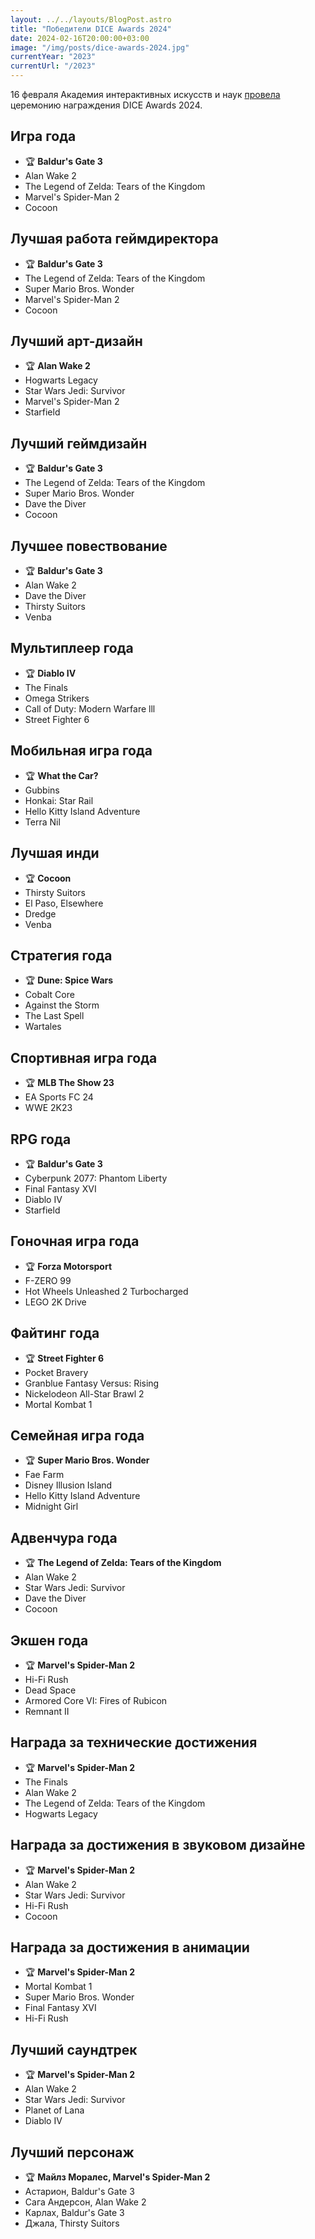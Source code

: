 ```yaml
---
layout: ../../layouts/BlogPost.astro
title: "Победители DICE Awards 2024"
date: 2024-02-16T20:00:00+03:00
image: "/img/posts/dice-awards-2024.jpg"
currentYear: "2023"
currentUrl: "/2023"
---
```


16 февраля Академия интерактивных искусств и наук [провела](https://youtu.be/KbvbQo3BZlE) церемонию награждения DICE Awards 2024.

## Игра года

-   🏆 **Baldur's Gate 3**
-   Alan Wake 2
-   The Legend of Zelda: Tears of the Kingdom
-   Marvel's Spider-Man 2
-   Cocoon

## Лучшая работа геймдиректора

-   🏆 **Baldur's Gate 3**
-   The Legend of Zelda: Tears of the Kingdom
-   Super Mario Bros. Wonder
-   Marvel's Spider-Man 2
-   Cocoon

## Лучший арт-дизайн

-   🏆 **Alan Wake 2**
-   Hogwarts Legacy
-   Star Wars Jedi: Survivor
-   Marvel's Spider-Man 2
-   Starfield

## Лучший геймдизайн

-   🏆 **Baldur's Gate 3**
-   The Legend of Zelda: Tears of the Kingdom
-   Super Mario Bros. Wonder
-   Dave the Diver
-   Cocoon

## Лучшее повествование

-   🏆 **Baldur's Gate 3**
-   Alan Wake 2
-   Dave the Diver
-   Thirsty Suitors
-   Venba

## Мультиплеер года

-   🏆 **Diablo IV**
-   The Finals
-   Omega Strikers
-   Call of Duty: Modern Warfare lll
-   Street Fighter 6

## Мобильная игра года

-   🏆 **What the Car?**
-   Gubbins
-   Honkai: Star Rail
-   Hello Kitty Island Adventure
-   Terra Nil

## Лучшая инди

-   🏆 **Cocoon**
-   Thirsty Suitors
-   El Paso, Elsewhere
-   Dredge
-   Venba

## Стратегия года

-   🏆 **Dune: Spice Wars**
-   Cobalt Core
-   Against the Storm
-   The Last Spell
-   Wartales

## Спортивная игра года

-   🏆 **MLB The Show 23**
-   EA Sports FC 24
-   WWE 2K23

## RPG года

-   🏆 **Baldur's Gate 3**
-   Cyberpunk 2077: Phantom Liberty
-   Final Fantasy XVI
-   Diablo IV
-   Starfield

## Гоночная игра года

-   🏆 **Forza Motorsport**
-   F-ZERO 99
-   Hot Wheels Unleashed 2 Turbocharged
-   LEGO 2K Drive

## Файтинг года

-   🏆 **Street Fighter 6**
-   Pocket Bravery
-   Granblue Fantasy Versus: Rising
-   Nickelodeon All-Star Brawl 2
-   Mortal Kombat 1

## Семейная игра года

-   🏆 **Super Mario Bros. Wonder**
-   Fae Farm
-   Disney Illusion Island
-   Hello Kitty Island Adventure
-   Midnight Girl

## Адвенчура года

-   🏆 **The Legend of Zelda: Tears of the Kingdom**
-   Alan Wake 2
-   Star Wars Jedi: Survivor
-   Dave the Diver
-   Cocoon

## Экшен года

-   🏆 **Marvel's Spider-Man 2**
-   Hi-Fi Rush
-   Dead Space
-   Armored Core VI: Fires of Rubicon
-   Remnant II

## Награда за технические достижения

-   🏆 **Marvel's Spider-Man 2**
-   The Finals
-   Alan Wake 2
-   The Legend of Zelda: Tears of the Kingdom
-   Hogwarts Legacy

## Награда за достижения в звуковом дизайне

-   🏆 **Marvel's Spider-Man 2**
-   Alan Wake 2
-   Star Wars Jedi: Survivor
-   Hi-Fi Rush
-   Cocoon

## Награда за достижения в анимации

-   🏆 **Marvel's Spider-Man 2**
-   Mortal Kombat 1
-   Super Mario Bros. Wonder
-   Final Fantasy XVI
-   Hi-Fi Rush

## Лучший саундтрек

-   🏆 **Marvel's Spider-Man 2**
-   Alan Wake 2
-   Star Wars Jedi: Survivor
-   Planet of Lana
-   Diablo IV

## Лучший персонаж

-   🏆 **Майлз Моралес, Marvel's Spider-Man 2**
-   Астарион, Baldur's Gate 3
-   Сага Андерсон, Alan Wake 2
-   Карлах, Baldur's Gate 3
-   Джала, Thirsty Suitors
